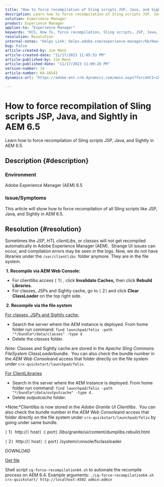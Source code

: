 ```yaml
---
title: "How to force recompilation of Sling scripts JSP, Java, and Sightly in AEM 6.5"
description: Learn how to force recompilation of Sling scripts JSP, Java, and Sightly in AEM 6.5.
solution: Experience Manager
product: Experience Manager
applies-to: "Experience Manager"
keywords: "KCS, How To, force recompilation, Sling scripts, JSP, Java, Sightly, AEM 6.5, Adobe Experience Manager 6.5"
resolution: Resolution
internal-notes: "Helpx Link: helpx.adobe.com/experience-manager/kb/How-to-force-a-recompilation-of-all-Sling-scripts-jsps-java-sightly-on-AEM-6-4.html"
bug: False
article-created-by: Jim Menn
article-created-date: "11/17/2023 11:05:53 PM"
article-published-by: Jim Menn
article-published-date: "11/17/2023 11:09:28 PM"
version-number: 14
article-number: KA-16543
dynamics-url: "https://adobe-ent.crm.dynamics.com/main.aspx?forceUCI=1&pagetype=entityrecord&etn=knowledgearticle&id=fd5783d8-9d85-ee11-8179-6045bd006268"

---
```

# How to force recompilation of Sling scripts JSP, Java, and Sightly in AEM 6.5


Learn how to force recompilation of Sling scripts JSP, Java, and Sightly in AEM 6.5.

## Description {#description}


### <b>Environment</b>

Adobe Experience Manager (AEM) 6.5



### <b>Issue/Symptoms</b>

This article will show how to force recompilation of all Sling scripts like JSP, Java, and Sightly in AEM 6.5.


## Resolution {#resolution}


Sometimes the *JSP*, *HTL clientLibs*, or *classes* will not get recompiled automatically in Adobe Experience Manager (AEM).  Strange UI issues can occur, and compilation errors may be seen in the logs. Now, we do not have libraries under the `/var/clientlibs `folder anymore. They are in the file system.

<b> 1. Recompile via AEM Web Console:</b>

- For clientlibs access `[` 1`]` , click <b>Invalidate Caches,</b> then click <b>Rebuild Libraries</b>.
- For classes, JSPs and Sightly cache, go to `[` 2`]`  and click <b>Clear ClassLoader</b> on the top right side.


<b> 2. Recompile via the file system</b>

<u>For classes, JSPs and Sightly cache:</u>

- Search the server where the AEM instance is deployed. From home folder run command: `find launchpad/felix -path "*/bundle*/data/classes" -type d`
- Delete the *classes* folder.


*Note:* Classes and Sightly cache are stored in the *Apache Sling Commons FileSystem ClassLoader*bundle.  You can also check the bundle number in the *AEM Web Console*and access that folder directly on the file system under `crx-quickstart/launchpad/felix`.



<u>For ClientLibraries</u>

- Search in the server where the AEM instance is deployed. From home folder run command: `find launchpad/felix -path "*/bundle*/data/outputcache" -type d.`
- Delete *outputcache* folder.


*Note:*Clientlibs is now stored in the *Adobe Granite UI Clientlibs*.  You can also check the bundle number in the *AEM Web Console*and access that folder directly on the file system under `crx-quickstart/launchpad/felix` by going under same bundle.



`[` 1`]`  http://`[` host`]` :`[` port`]` /libs/granite/ui/content/dumplibs.rebuild.html

`[` 2`]`  http://`[` host`]` :`[` port`]` /system/console/fsclassloader



DOWNLOAD

[Get file](https://helpx.adobe.com/content/dam/help/en/experience-manager/kb/How-to-force-a-recompilation-of-all-Sling-scripts-jsps-java-sightly-on-AEM-6-4/_jcr_content/main-pars/download_section/download-1/cq-force-recompilation64.zip "cq-force-recompilation64.zip")

Shell script `cq-force-recompilation64.sh` to automate the recompile process on AEM 6.4. Example arguments: `./cq-force-recompilation64.sh crx-quickstart/ http://localhost:4502 admin:admin`
